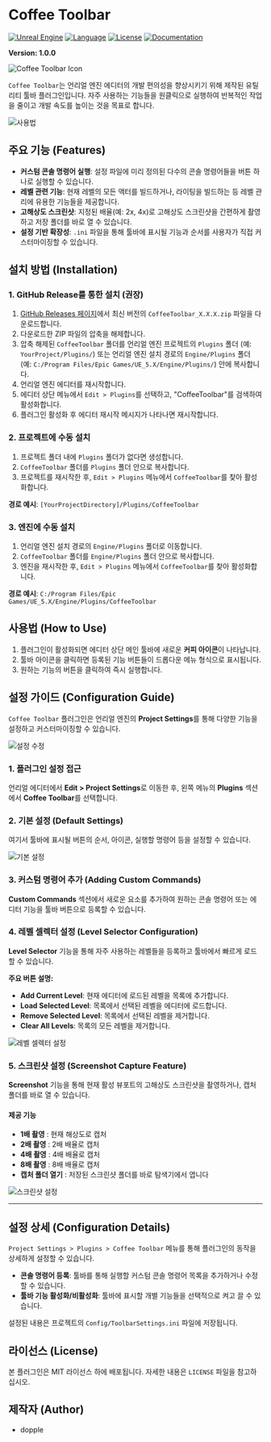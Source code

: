 # Coffee Toolbar

[![Unreal Engine](https://img.shields.io/badge/Unreal%20Engine-5.6.0-blue.svg)](https://www.unrealengine.com/)
[![Language](https://img.shields.io/badge/C%2B%2B-20-blue.svg)](https://isocpp.org/)
[![License](https://img.shields.io/badge/License-MIT-green.svg)](LICENSE)
[![Documentation](https://img.shields.io/badge/Docs-GitHub%20Pages-lightgrey.svg)](https://doppleddiggong.github.io/CoffeeToolbar/)

**Version: 1.0.0**

![Coffee Toolbar Icon](https://github.com/doppleddiggong/CoffeeToolbar/blob/main/Documents/Reference/icon_coffee_cover_type3.png)

`Coffee Toolbar`는 언리얼 엔진 에디터의 개발 편의성을 향상시키기 위해 제작된 유틸리티 툴바 플러그인입니다. 자주 사용하는 기능들을 원클릭으로 실행하여 반복적인 작업을 줄이고 개발 속도를 높이는 것을 목표로 합니다.

![사용법](https://github.com/doppleddiggong/CoffeeToolbar/blob/main/Documents/Reference/use_guide.png?raw=true)

## 주요 기능 (Features)

*   **커스텀 콘솔 명령어 실행**: 설정 파일에 미리 정의된 다수의 콘솔 명령어들을 버튼 하나로 실행할 수 있습니다.
*   **레벨 관련 기능**: 현재 레벨의 모든 액터를 빌드하거나, 라이팅을 빌드하는 등 레벨 관리에 유용한 기능들을 제공합니다.
*   **고해상도 스크린샷**: 지정된 배율(예: 2x, 4x)로 고해상도 스크린샷을 간편하게 촬영하고 저장 폴더를 바로 열 수 있습니다.
*   **설정 기반 확장성**: `.ini` 파일을 통해 툴바에 표시될 기능과 순서를 사용자가 직접 커스터마이징할 수 있습니다.

## 설치 방법 (Installation)

### 1. GitHub Release를 통한 설치 (권장)

1.  [GitHub Releases 페이지](https://github.com/doppleddiggong/CoffeeToolbar/releases)에서 최신 버전의 `CoffeeToolbar_X.X.X.zip` 파일을 다운로드합니다.
2.  다운로드한 ZIP 파일의 압축을 해제합니다.
3.  압축 해제된 `CoffeeToolbar` 폴더를 언리얼 엔진 프로젝트의 `Plugins` 폴더 (예: `YourProject/Plugins/`) 또는 언리얼 엔진 설치 경로의 `Engine/Plugins` 폴더 (예: `C:/Program Files/Epic Games/UE_5.X/Engine/Plugins/`) 안에 복사합니다.
4.  언리얼 엔진 에디터를 재시작합니다.
5.  에디터 상단 메뉴에서 `Edit > Plugins`를 선택하고, "CoffeeToolbar"를 검색하여 활성화합니다.
6.  플러그인 활성화 후 에디터 재시작 메시지가 나타나면 재시작합니다.

### 2. 프로젝트에 수동 설치

1.  프로젝트 폴더 내에 `Plugins` 폴더가 없다면 생성합니다.
2.  `CoffeeToolbar` 폴더를 `Plugins` 폴더 안으로 복사합니다.
3.  프로젝트를 재시작한 후, `Edit > Plugins` 메뉴에서 `CoffeeToolbar`를 찾아 활성화합니다.

**경로 예시**: `[YourProjectDirectory]/Plugins/CoffeeToolbar`

### 3. 엔진에 수동 설치

1.  언리얼 엔진 설치 경로의 `Engine/Plugins` 폴더로 이동합니다.
2.  `CoffeeToolbar` 폴더를 `Engine/Plugins` 폴더 안으로 복사합니다.
3.  엔진을 재시작한 후, `Edit > Plugins` 메뉴에서 `CoffeeToolbar`를 찾아 활성화합니다.

**경로 예시**: `C:/Program Files/Epic Games/UE_5.X/Engine/Plugins/CoffeeToolbar`

## 사용법 (How to Use)

1.  플러그인이 활성화되면 에디터 상단 메인 툴바에 새로운 **커피 아이콘**이 나타납니다.
2.  툴바 아이콘을 클릭하면 등록된 기능 버튼들이 드롭다운 메뉴 형식으로 표시됩니다.
3.  원하는 기능의 버튼을 클릭하여 즉시 실행합니다.

## 설정 가이드 (Configuration Guide)

`Coffee Toolbar` 플러그인은 언리얼 엔진의 **Project Settings**를 통해 다양한 기능을 설정하고 커스터마이징할 수 있습니다.

![설정 수정](https://github.com/doppleddiggong/CoffeeToolbar/blob/main/Documents/Reference/modify_guide.png?raw=true)

### 1. 플러그인 설정 접근

언리얼 에디터에서 **Edit > Project Settings**로 이동한 후, 왼쪽 메뉴의 **Plugins** 섹션에서 **Coffee Toolbar**를 선택합니다.

### 2. 기본 설정 (Default Settings)

여기서 툴바에 표시될 버튼의 순서, 아이콘, 실행할 명령어 등을 설정할 수 있습니다.

![기본 설정](https://github.com/doppleddiggong/CoffeeToolbar/blob/main/Documents/Reference/guide_defaultSetting.png?raw=true)

### 3. 커스텀 명령어 추가 (Adding Custom Commands)

**Custom Commands** 섹션에서 새로운 요소를 추가하여 원하는 콘솔 명령어 또는 에디터 기능을 툴바 버튼으로 등록할 수 있습니다.

### 4. 레벨 셀렉터 설정 (Level Selector Configuration)

**Level Selector** 기능을 통해 자주 사용하는 레벨들을 등록하고 툴바에서 빠르게 로드할 수 있습니다.


**주요 버튼 설명:**

*   **Add Current Level**: 현재 에디터에 로드된 레벨을 목록에 추가합니다.
*   **Load Selected Level**: 목록에서 선택된 레벨을 에디터에 로드합니다.
*   **Remove Selected Level**: 목록에서 선택된 레벨을 제거합니다.
*   **Clear All Levels**: 목록의 모든 레벨을 제거합니다.

![레벨 셀렉터 설정](https://github.com/doppleddiggong/CoffeeToolbar/blob/main/Documents/Reference/guide_levelselector.png?raw=true)

### 5. 스크린샷 설정 (Screenshot Capture Feature)

**Screenshot** 기능을 통해 현재 활성 뷰포트의 고해상도 스크린샷을 촬영하거나, 캡처 폴더를 바로 열 수 있습니다.

#### 제공 기능
- **1배 촬영** : 현재 해상도로 캡처
- **2배 촬영** : 2배 배율로 캡처
- **4배 촬영** : 4배 배율로 캡처
- **8배 촬영** : 8배 배율로 캡처
- **캡처 폴더 열기** : 저장된 스크린샷 폴더를 바로 탐색기에서 엽니다

![스크린샷 설정](https://github.com/doppleddiggong/CoffeeToolbar/blob/main/Documents/Reference/guide_screenshot.png?raw=true)

---

## 설정 상세 (Configuration Details)

`Project Settings > Plugins > Coffee Toolbar` 메뉴를 통해 플러그인의 동작을 상세하게 설정할 수 있습니다.

*   **콘솔 명령어 등록**: 툴바를 통해 실행할 커스텀 콘솔 명령어 목록을 추가하거나 수정할 수 있습니다.
*   **툴바 기능 활성화/비활성화**: 툴바에 표시할 개별 기능들을 선택적으로 켜고 끌 수 있습니다.

설정된 내용은 프로젝트의 `Config/ToolbarSettings.ini` 파일에 저장됩니다.


## 라이선스 (License)

본 플러그인은 MIT 라이선스 하에 배포됩니다. 자세한 내용은 `LICENSE` 파일을 참고하십시오.

## 제작자 (Author)

-   dopple